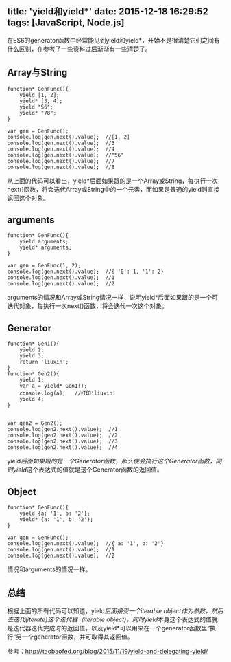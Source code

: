 title: 'yield和yield*'
date: 2015-12-18 16:29:52
tags: [JavaScript, Node.js]
---
在ES6的generator函数中经常能见到yield和yield*，开始不是很清楚它们之间有什么区别，在参考了一些资料过后渐渐有一些清楚了。
<!-- more -->
## Array与String
```
function* GenFunc(){
    yield [1, 2];
    yield* [3, 4];
    yield "56";
    yield* "78";
}

var gen = GenFunc();
console.log(gen.next().value);  //[1, 2]
console.log(gen.next().value);  //3
console.log(gen.next().value);  //4
console.log(gen.next().value);  //"56"
console.log(gen.next().value);  //7
console.log(gen.next().value);  //8
```
从上面的代码可以看出，yield*后面如果跟的是一个Array或String，每执行一次next()函数，将会迭代Array或String中的一个元素，而如果是普通的yield则直接返回这个对象。

## arguments
```
function* GenFunc(){
    yield arguments;
    yield* arguments;
}

var gen = GenFunc(1, 2);
console.log(gen.next().value);  //{ '0': 1, '1': 2}
console.log(gen.next().value);  //1
console.log(gen.next().value);  //2
```
arguments的情况和Array或String情况一样，说明yield*后面如果跟的是一个可迭代对象，每执行一次next()函数，将会迭代一次这个对象。

## Generator
```
function* Gen1(){
    yield 2;
    yield 3;
    return 'liuxin';
}
function* Gen2(){
    yield 1;
    var a = yield* Gen1();
    console.log(a);   //打印'liuxin'
    yield 4;
}


var gen2 = Gen2();
console.log(gen2.next().value);  //1
console.log(gen2.next().value);  //2
console.log(gen2.next().value);  //3
console.log(gen2.next().value);  //4
```
yield*后面如果跟的是一个Generator函数，那么便会执行这个Generator函数，同时yield*这个表达式的值就是这个Generator函数的返回值。

## Object
```
function* GenFunc(){
    yield {a: '1', b: '2'};
    yield* {a: '1', b: '2'};
}

var gen = GenFunc();
console.log(gen.next().value);  //{ a: '1', b: '2'}
console.log(gen.next().value);  //1
console.log(gen.next().value);  //2
```
情况和arguments的情况一样。

## 总结
根据上面的所有代码可以知道，yield*后面接受一个iterable object作为参数，然后去迭代(iterate)这个迭代器（iterable object)，同时yield*本身这个表达式的值就是迭代器迭代完成时的返回值，以及yield*可以用来在一个generator函数里“执行”另一个generator函数，并可取得其返回值。

参考：http://taobaofed.org/blog/2015/11/19/yield-and-delegating-yield/



